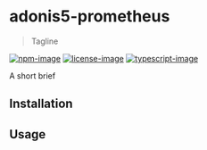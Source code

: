# adonis5-prometheus
> Tagline

[![npm-image]][npm-url] [![license-image]][license-url] [![typescript-image]][typescript-url]

A short brief

## Installation

## Usage

[npm-image]: https://img.shields.io/npm/v/adonis5-prometheus.svg?style=for-the-badge&logo=npm
[npm-url]: https://npmjs.org/package/adonis5-prometheus "npm"

[license-image]: https://img.shields.io/npm/l/adonis5-prometheus?color=blueviolet&style=for-the-badge
[license-url]: LICENSE.md "license"

[typescript-image]: https://img.shields.io/badge/Typescript-294E80.svg?style=for-the-badge&logo=typescript
[typescript-url]:  "typescript"
